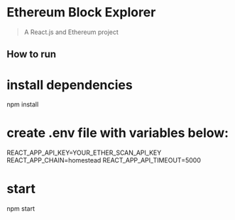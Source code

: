 # Ethereum Block Explorer

> A React.js and Ethereum project

## How to run

# install dependencies
npm install

# create .env file with variables below:

REACT_APP_API_KEY=YOUR_ETHER_SCAN_API_KEY
REACT_APP_CHAIN=homestead
REACT_APP_API_TIMEOUT=5000

# start 
npm start